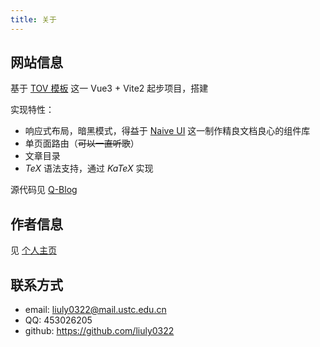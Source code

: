 ```yaml
---
title: 关于
---
```


## 网站信息

基于 [TOV 模板](https://github.com/dishait/tov-template) 这一 Vue3 + Vite2 起步项目，搭建

实现特性：

- 响应式布局，暗黑模式，得益于 [Naive UI](https://github.com/TuSimple/naive-ui) 这一制作精良文档良心的组件库
- 单页面路由（~~可以一直听歌~~）
- 文章目录
- $TeX$ 语法支持，通过 $KaTeX$ 实现

源代码见 [Q-Blog](https://github.com/liuly0322/Q-Blog)

## 作者信息

见 [个人主页](http://home.ustc.edu.cn/~liuly0322/)

## 联系方式

- email: liuly0322@mail.ustc.edu.cn
- QQ: 453026205
- github: https://github.com/liuly0322
